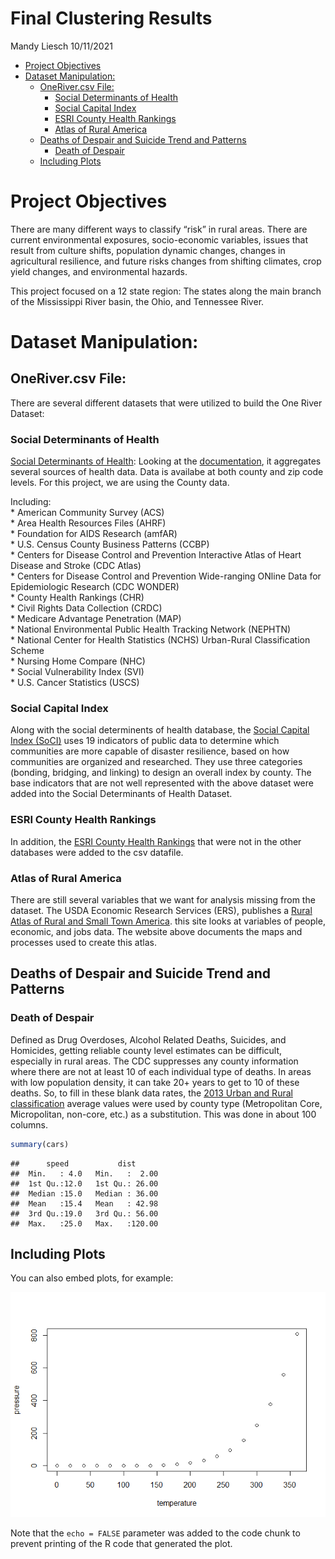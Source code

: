 Final Clustering Results
================
Mandy Liesch
10/11/2021

-   [Project Objectives](#project-objectives)
-   [Dataset Manipulation:](#dataset-manipulation)
    -   [OneRiver.csv File:](#onerivercsv-file)
        -   [Social Determinants of
            Health](#social-determinants-of-health)
        -   [Social Capital Index](#social-capital-index)
        -   [ESRI County Health Rankings](#esri-county-health-rankings)
        -   [Atlas of Rural America](#atlas-of-rural-america)
    -   [Deaths of Despair and Suicide Trend and
        Patterns](#deaths-of-despair-and-suicide-trend-and-patterns)
        -   [Death of Despair](#death-of-despair)
    -   [Including Plots](#including-plots)

# Project Objectives

There are many different ways to classify “risk” in rural areas. There
are current environmental exposures, socio-economic variables, issues
that result from culture shifts, population dynamic changes, changes in
agricultural resilience, and future risks changes from shifting
climates, crop yield changes, and environmental hazards.

This project focused on a 12 state region: The states along the main
branch of the Mississippi River basin, the Ohio, and Tennessee River.

# Dataset Manipulation:

## OneRiver.csv File:

There are several different datasets that were utilized to build the One
River Dataset:

### Social Determinants of Health

[Social Determinants of
Health](https://www.ahrq.gov/sdoh/data-analytics/sdoh-data.html):
Looking at the
[documentation](https://www.ahrq.gov/sites/default/files/wysiwyg/sdohchallenge/data/sdoh_data_file_documentation.pdf),
it aggregates several sources of health data. Data is availabe at both
county and zip code levels. For this project, we are using the County
data.

Including:  
\* American Community Survey (ACS)  
\* Area Health Resources Files (AHRF)  
\* Foundation for AIDS Research (amfAR)  
\* U.S. Census County Business Patterns (CCBP)  
\* Centers for Disease Control and Prevention Interactive Atlas of Heart
Disease and Stroke (CDC Atlas)  
\* Centers for Disease Control and Prevention Wide-ranging ONline Data
for Epidemiologic Research (CDC WONDER)  
\* County Health Rankings (CHR)  
\* Civil Rights Data Collection (CRDC)  
\* Medicare Advantage Penetration (MAP)  
\* National Environmental Public Health Tracking Network (NEPHTN)  
\* National Center for Health Statistics (NCHS) Urban-Rural
Classification Scheme  
\* Nursing Home Compare (NHC)  
\* Social Vulnerability Index (SVI)  
\* U.S. Cancer Statistics (USCS)

### Social Capital Index

Along with the social determinents of health database, the [Social
Capital Index
(SoCI)](https://www.researchgate.net/publication/337813421_Capturing_Bonding_Bridging_and_Linking_Social_Capital_through_Publicly_Available_Data)
uses 19 indicators of public data to determine which communities are
more capable of disaster resilience, based on how communities are
organized and researched. They use three categories (bonding, bridging,
and linking) to design an overall index by county. The base indicators
that are not well represented with the above dataset were added into the
Social Determinants of Health Dataset.

### ESRI County Health Rankings

In addition, the [ESRI County Health
Rankings](https://www.arcgis.com/home/item.html?id=c514eddc6d584e85bc2f90be25305fc8)
that were not in the other databases were added to the csv datafile.

### Atlas of Rural America

There are still several variables that we want for analysis missing from
the dataset. The USDA Economic Research Services (ERS), publishes a
[Rural Atlas of Rural and Small Town
America](https://www.ers.usda.gov/data-products/atlas-of-rural-and-small-town-america/).
this site looks at variables of people, economic, and jobs data. The
website above documents the maps and processes used to create this
atlas.

## Deaths of Despair and Suicide Trend and Patterns

### Death of Despair

Defined as Drug Overdoses, Alcohol Related Deaths, Suicides, and
Homicides, getting reliable county level estimates can be difficult,
especially in rural areas. The CDC suppresses any county information
where there are not at least 10 of each individual type of deaths. In
areas with low population density, it can take 20+ years to get to 10 of
these deaths. So, to fill in these blank data rates, the [2013 Urban and
Rural
classification](https://www.cdc.gov/nchs/data_access/urban_rural.htm)
average values were used by county type (Metropolitan Core,
Micropolitan, non-core, etc.) as a substitution. This was done in about
100 columns.

``` r
summary(cars)
```

    ##      speed           dist       
    ##  Min.   : 4.0   Min.   :  2.00  
    ##  1st Qu.:12.0   1st Qu.: 26.00  
    ##  Median :15.0   Median : 36.00  
    ##  Mean   :15.4   Mean   : 42.98  
    ##  3rd Qu.:19.0   3rd Qu.: 56.00  
    ##  Max.   :25.0   Max.   :120.00

## Including Plots

You can also embed plots, for example:

![](OneRiverReadMe_files/figure-gfm/pressure-1.png)<!-- -->

Note that the `echo = FALSE` parameter was added to the code chunk to
prevent printing of the R code that generated the plot.
